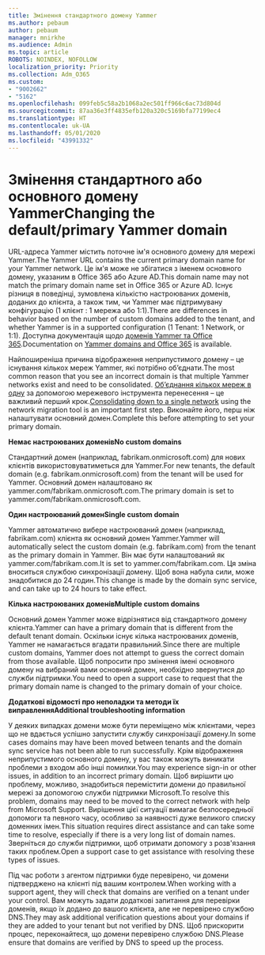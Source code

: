 ```yaml
---
title: Змінення стандартного домену Yammer
ms.author: pebaum
author: pebaum
manager: mnirkhe
ms.audience: Admin
ms.topic: article
ROBOTS: NOINDEX, NOFOLLOW
localization_priority: Priority
ms.collection: Adm_O365
ms.custom:
- "9002662"
- "5162"
ms.openlocfilehash: 099feb5c58a2b1068a2ec501ff966c6ac73d804d
ms.sourcegitcommit: 87aa36e3ff4835efb120a320c5169bfa77199ec4
ms.translationtype: HT
ms.contentlocale: uk-UA
ms.lasthandoff: 05/01/2020
ms.locfileid: "43991332"
---
```

# <a name="changing-the-defaultprimary-yammer-domain"></a><span data-ttu-id="096c9-102">Змінення стандартного або основного домену Yammer</span><span class="sxs-lookup"><span data-stu-id="096c9-102">Changing the default/primary Yammer domain</span></span>

<span data-ttu-id="096c9-103">URL-адреса Yammer містить поточне ім'я основного домену для мережі Yammer.</span><span class="sxs-lookup"><span data-stu-id="096c9-103">The Yammer URL contains the current primary domain name for your Yammer network.</span></span> <span data-ttu-id="096c9-104">Це ім'я може не збігатися з іменем основного домену, указаним в Office 365 або Azure AD.</span><span class="sxs-lookup"><span data-stu-id="096c9-104">This domain name may not match the primary domain name set in Office 365 or Azure AD.</span></span> <span data-ttu-id="096c9-105">Існує різниця в поведінці, зумовлена кількістю настроюваних доменів, доданих до клієнта, а також тим, чи Yammer має підтримувану конфігурацію (1 клієнт : 1 мережа або 1:1).</span><span class="sxs-lookup"><span data-stu-id="096c9-105">There are differences in behavior based on the number of custom domains added to the tenant, and whether Yammer is in a supported configuration (1 Tenant: 1 Network, or 1:1).</span></span> <span data-ttu-id="096c9-106">Доступна документація щодо [доменів Yammer та Office 365](https://docs.microsoft.com/yammer/configure-your-yammer-network/manage-yammer-domains).</span><span class="sxs-lookup"><span data-stu-id="096c9-106">Documentation on [Yammer domains and Office 365](https://docs.microsoft.com/yammer/configure-your-yammer-network/manage-yammer-domains) is available.</span></span>

<span data-ttu-id="096c9-107">Найпоширеніша причина відображення неприпустимого домену – це існування кількох мереж Yammer, які потрібно об’єднати.</span><span class="sxs-lookup"><span data-stu-id="096c9-107">The most common reason that you see an incorrect domain is that multiple Yammer networks exist and need to be consolidated.</span></span> <span data-ttu-id="096c9-108">[Об’єднання кількох мереж в одну](https://docs.microsoft.com/yammer/configure-your-yammer-network/consolidate-multiple-yammer-networks) за допомогою мережевого інструмента перенесення – це важливий перший крок.</span><span class="sxs-lookup"><span data-stu-id="096c9-108">[Consolidating down to a single network](https://docs.microsoft.com/yammer/configure-your-yammer-network/consolidate-multiple-yammer-networks) using the network migration tool is an important first step.</span></span> <span data-ttu-id="096c9-109">Виконайте його, перш ніж налаштувати основний домен.</span><span class="sxs-lookup"><span data-stu-id="096c9-109">Complete this before attempting to set your primary domain.</span></span>

<span data-ttu-id="096c9-110">**Немає настроюваних доменів**</span><span class="sxs-lookup"><span data-stu-id="096c9-110">**No custom domains**</span></span>

<span data-ttu-id="096c9-111">Стандартний домен (наприклад, fabrikam.onmicrosoft.com) для нових клієнтів використовуватиметься для Yammer.</span><span class="sxs-lookup"><span data-stu-id="096c9-111">For new tenants, the default domain (e.g. fabrikam.onmicrosoft.com) from the tenant will be used for Yammer.</span></span> <span data-ttu-id="096c9-112">Основний домен налаштовано як yammer.com/fabrikam.onmicrosoft.com.</span><span class="sxs-lookup"><span data-stu-id="096c9-112">The primary domain is set to yammer.com/fabrikam.onmicrosoft.com.</span></span>

<span data-ttu-id="096c9-113">**Один настроюваний домен**</span><span class="sxs-lookup"><span data-stu-id="096c9-113">**Single custom domain**</span></span>

<span data-ttu-id="096c9-114">Yammer автоматично вибере настроюваний домен (наприклад, fabrikam.com) клієнта як основний домен Yammer.</span><span class="sxs-lookup"><span data-stu-id="096c9-114">Yammer will automatically select the custom domain (e.g. fabrikam.com) from the tenant as the primary domain in Yammer.</span></span> <span data-ttu-id="096c9-115">Він має бути налаштований як yammer.com/fabrikam.com.</span><span class="sxs-lookup"><span data-stu-id="096c9-115">It is set to yammer.com/fabrikam.com.</span></span> <span data-ttu-id="096c9-116">Ця зміна вноситься службою синхронізації домену. Щоб вона набула сили, може знадобитися до 24 годин.</span><span class="sxs-lookup"><span data-stu-id="096c9-116">This change is made by the domain sync service, and can take up to 24 hours to take effect.</span></span>

<span data-ttu-id="096c9-117">**Кілька настроюваних доменів**</span><span class="sxs-lookup"><span data-stu-id="096c9-117">**Multiple custom domains**</span></span>

<span data-ttu-id="096c9-118">Основний домен Yammer може відрізнятися від стандартного домену клієнта.</span><span class="sxs-lookup"><span data-stu-id="096c9-118">Yammer can have a primary domain that is different from the default tenant domain.</span></span> <span data-ttu-id="096c9-119">Оскільки існує кілька настроюваних доменів, Yammer не намагається вгадати правильний.</span><span class="sxs-lookup"><span data-stu-id="096c9-119">Since there are multiple custom domains, Yammer does not attempt to guess the correct domain from those available.</span></span> <span data-ttu-id="096c9-120">Щоб попросити про змінення імені основного домену на вибраний вами основний домен, необхідно звернутися до служби підтримки.</span><span class="sxs-lookup"><span data-stu-id="096c9-120">You need to open a support case to request that the primary domain name is changed to the primary domain of your choice.</span></span>

<span data-ttu-id="096c9-121">**Додаткові відомості про неполадки та методи їх виправлення**</span><span class="sxs-lookup"><span data-stu-id="096c9-121">**Additional troubleshooting information**</span></span>

<span data-ttu-id="096c9-122">У деяких випадках домени може бути переміщено між клієнтами, через що не вдається успішно запустити службу синхронізації домену.</span><span class="sxs-lookup"><span data-stu-id="096c9-122">In some cases domains may have been moved between tenants and the domain sync service has not been able to run successfully.</span></span> <span data-ttu-id="096c9-123">Крім відображення неприпустимого основного домену, у вас також можуть виникати проблеми з входом або інші помилки.</span><span class="sxs-lookup"><span data-stu-id="096c9-123">You may experience sign-in or other issues, in addition to an incorrect primary domain.</span></span> <span data-ttu-id="096c9-124">Щоб вирішити цю проблему, можливо, знадобиться перемістити домени до правильної мережі за допомогою служби підтримки Microsoft.</span><span class="sxs-lookup"><span data-stu-id="096c9-124">To resolve this problem, domains may need to be moved to the correct network with help from Microsoft Support.</span></span> <span data-ttu-id="096c9-125">Вирішення цієї ситуації вимагає безпосередньої допомоги та певного часу, особливо за наявності дуже великого списку доменних імен.</span><span class="sxs-lookup"><span data-stu-id="096c9-125">This situation requires direct assistance and can take some time to resolve, especially if there is a very long list of domain names.</span></span> <span data-ttu-id="096c9-126">Зверніться до служби підтримки, щоб отримати допомогу з розв'язання таких проблем.</span><span class="sxs-lookup"><span data-stu-id="096c9-126">Open a support case to get assistance with resolving these types of issues.</span></span>

<span data-ttu-id="096c9-127">Під час роботи з агентом підтримки буде перевірено, чи домени підтверджено на клієнті під вашим контролем.</span><span class="sxs-lookup"><span data-stu-id="096c9-127">When working with a support agent, they will check that domains are verified on a tenant under your control.</span></span> <span data-ttu-id="096c9-128">Вам можуть задати додаткові запитання для перевірки доменів, якщо їх додано до вашого клієнта, але не перевірено службою DNS.</span><span class="sxs-lookup"><span data-stu-id="096c9-128">They may ask additional verification questions about your domains if they are added to your tenant but not verified by DNS.</span></span> <span data-ttu-id="096c9-129">Щоб прискорити процес, переконайтеся, що домени перевірено службою DNS.</span><span class="sxs-lookup"><span data-stu-id="096c9-129">Please ensure that domains are verified by DNS to speed up the process.</span></span>
